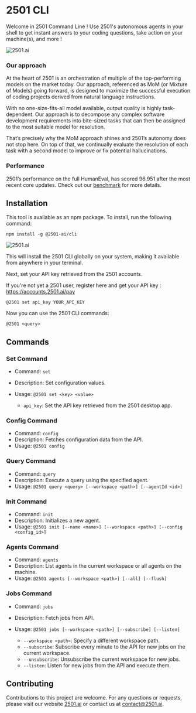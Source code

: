 # 2501 CLI

Welcome in 2501 Command Line ! Use 2501's autonomous agents in your shell to get instant answers to your coding questions,
take action on your machine(s), and more !

![2501.ai](https://cdn.prod.website-files.com/66d85488f50fa8bc7faa2cfd/66eabbe4bb94bd481b3d44b0_cli%20use%20case.gif)

### Our approach

At the heart of 2501 is an orchestration of multiple of the top-performing models on the market today. Our approach, referenced as MoM (or Mixture of Models) going forward, is designed to maximize the successful execution of coding projects derived from natural language instructions.

With no one-size-fits-all model available, output quality is highly task-dependent. Our approach is to decompose any complex software development requirements into bite-sized tasks that can then be assigned to the most suitable model for resolution.

That’s precisely why the MoM approach shines and 2501’s autonomy does not stop here. On top of that, we continually evaluate the resolution of each task with a second model to improve or fix potential hallucinations.

### Performance

2501’s performance on the full HumanEval, has scored 96.951 after the most recent core updates.
Check out our [benchmark](https://2501-ai.webflow.io/blog/full-humaneval-benchmark) for more details.

## Installation

This tool is available as an npm package. To install, run the following command:

```
npm install -g @2501-ai/cli
```

![2501.ai](https://cdn.prod.website-files.com/66d85488f50fa8bc7faa2cfd/66eaa71b01bd176d8e1de4d1_cli%20install.png)

This will install the 2501 CLI globally on your system, making it available from anywhere in your terminal.

Next, set your API key retrieved from the 2501 accounts.

If you're not yet a 2501 user, register here and get your API key : https://accounts.2501.ai/pay

```
@2501 set api_key YOUR_API_KEY
```

Now you can use the 2501 CLI commands:

```
@2501 <query>
```

## Commands

### Set Command

- Command: `set`
- Description: Set configuration values.
- Usage: `@2501 set <key> <value>`

  - `api_key`: Set the API key retrieved from the 2501 desktop app.

### Config Command

- Command: `config`
- Description: Fetches configuration data from the API.
- Usage: `@2501 config`

### Query Command

- Command: `query`
- Description: Execute a query using the specified agent.
- Usage: `@2501 query <query> [--workspace <path>] [--agentId <id>]`

### Init Command

- Command: `init`
- Description: Initializes a new agent.
- Usage: `@2501 init [--name <name>] [--workspace <path>] [--config <config_id>]`

### Agents Command

- Command: `agents`
- Description: List agents in the current workspace or all agents on the machine.
- Usage: `@2501 agents [--workspace <path>] [--all] [--flush]`

### Jobs Command

- Command: `jobs`
- Description: Fetch jobs from API.
- Usage: `@2501 jobs [--workspace <path>] [--subscribe] [--listen]`

  - `--workspace <path>`: Specify a different workspace path.
  - `--subscribe`: Subscribe every minute to the API for new jobs on the current workspace.
  - `--unsubscribe`: Unsubscribe the current workspace for new jobs.
  - `--listen`: Listen for new jobs from the API and execute them.

## Contributing

Contributions to this project are welcome. For any questions or requests, please visit our website [2501.ai](https://2501.ai) or contact us at [contact@2501.ai](mailto:contact@2501.ai).
